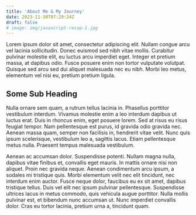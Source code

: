 ```yaml
---
title: 'About Me & My Journey'
date: 2023-11-30T07:29:24Z
draft: false
# image: img/javascript-recap-1.jpg
---
```


Lorem ipsum dolor sit amet, consectetur adipiscing elit. Nullam congue arcu vel lacinia sollicitudin. Donec euismod sed nibh vitae mollis. Curabitur pulvinar molestie elit, eu luctus arcu imperdiet eget. Integer et pretium massa, at dapibus odio. Fusce posuere enim non tortor vulputate volutpat. Quisque sed arcu sed dui aliquet malesuada nec eu nibh. Morbi leo metus, elementum vel nisi eu, pretium pretium ligula.

## Some Sub Heading

Nulla ornare sem quam, a rutrum tellus lacinia in. Phasellus porttitor vestibulum interdum. Vivamus molestie enim a leo interdum dapibus ut luctus erat. Duis in rhoncus enim, eget posuere lorem. Sed at risus eu risus feugiat tempor. Nam pellentesque est purus, id gravida odio gravida nec. Aenean massa quam, semper non facilisis in, hendrerit vitae velit. Nunc quis ipsum scelerisque, vestibulum leo a, sagittis lacus. Etiam pellentesque metus nulla. Praesent tempus malesuada vestibulum.

Aenean ac accumsan dolor. Suspendisse potenti. Nullam magna nulla, dapibus vitae finibus et, convallis eget mauris. In mattis ornare nisi non aliquet. Proin nec gravida neque. Aenean condimentum arcu ipsum, a sodales mi tristique quis. Morbi elementum velit nec elit tincidunt, nec interdum enim auctor. Fusce neque dolor, faucibus eu ex sit amet, dapibus tristique tellus. Duis vel elit nec ipsum pulvinar pellentesque. Suspendisse ultrices lacus in metus commodo, quis vehicula augue porttitor. Nulla mollis pulvinar est, et bibendum nunc accumsan ut. Nunc imperdiet convallis dolor. Cras eu tortor lacinia, pretium urna a, tincidunt quam.